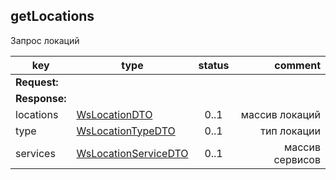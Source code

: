 ## getLocations

Запрос локаций

key | type | status | comment
--- | ---- | :----: | ---:
**Request:** | | |
**Response:** | | |
locations | [WsLocationDTO](#wslocationdto) | 0..1 | массив локаций
type | [WsLocationTypeDTO](#wslocationtypedto) | 0..1 | тип локации
services | [WsLocationServiceDTO](#wslocationservicedto) | 0..1 | массив сервисов
